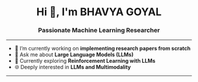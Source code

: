 <h1 align="center">Hi 👋, I'm BHAVYA GOYAL</h1>
<h3 align="center">Passionate Machine Learning Researcher</h3>

---

- 🔭 I’m currently working on **implementing research papers from scratch**
- 💬 Ask me about **Large Language Models (LLMs)**
- 🧠 Currently exploring **Reinforcement Learning with LLMs**
- 🌐 Deeply interested in **LLMs and Multimodality**

---




